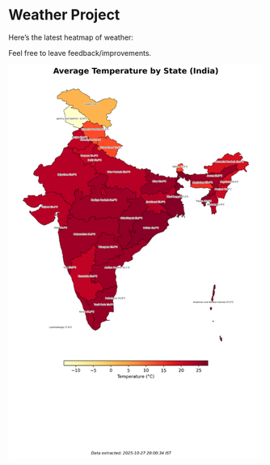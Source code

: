 # Weather Project

Here’s the latest heatmap of weather:

Feel free to leave feedback/improvements.

![India Heatmap](docs/assets/india_heatmap.png?v=FF820C)
